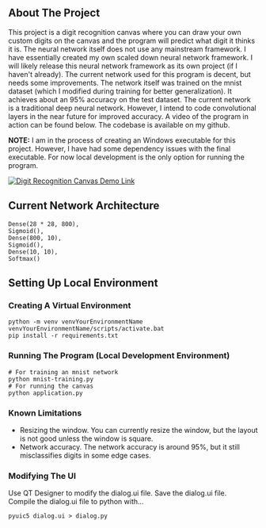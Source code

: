 ## About The Project

This project is a digit recognition canvas where you can draw your own custom digits on the canvas and the program will predict what digit it thinks it is. The neural network itself does not use any mainstream framework. I have essentially created my own scaled down neural network framework. I will likely release this neural network framework as its own project (if I haven't already). The current network used for this program is decent, but needs some improvements. The network itself was trained on the mnist dataset (which I modified during training for better generalization). It achieves about an 95% accuracy on the test dataset. The current network is a traditional deep neural network. However, I intend to code convolutional layers in the near future for improved accuracy. A video of the program in action can be found below. The codebase is available on my github.

**NOTE:** I am in the process of creating an Windows executable for this project. However, I have had some dependency issues with the final executable. For now local development is the only option for running the program.

[![Digit Recognition Canvas Demo Link](https://img.youtube.com/vi/b7AX3uBqzZ8/0.jpg)](https://youtu.be/b7AX3uBqzZ8)

## Current Network Architecture

```
Dense(28 * 28, 800),
Sigmoid(),
Dense(800, 10),
Sigmoid(),
Dense(10, 10),
Softmax()
```

## Setting Up Local Environment

### Creating A Virtual Environment

```
python -m venv venvYourEnvironmentName
venvYourEnvironmentName/scripts/activate.bat
pip install -r requirements.txt
```

### Running The Program (Local Development Environment)
```
# For training an mnist network
python mnist-training.py
# For running the canvas
python application.py
```

### Known Limitations
- Resizing the window. You can currently resize the window, but the layout is not good unless the window is square.
- Network accuracy. The network accuracy is around 95%, but it still misclassifies digits in some edge cases.

### Modifying The UI
Use QT Designer to modify the dialog.ui file.
Save the dialog.ui file.  
Compile the dialog.ui file to python with...   
```
pyuic5 dialog.ui > dialog.py
```